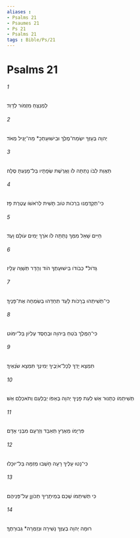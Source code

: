 ```yaml
---
aliases : 
- Psalms 21
- Psaumes 21
- Ps 21
- Psalms 21
tags : Bible/Ps/21
---
```


# Psalms 21

###### 1
לַמְנַצֵּחַ מִזְמֹור לְדָוִד׃
###### 2
יְהוָה בְּעָזְּךָ יִשְׂמַח־מֶלֶךְ וּבִישׁוּעָתְכָ* מַה־יָּגֶיל מְאֹד׃
###### 3
תַּאֲוַת לִבֹּו נָתַתָּה לֹּו וַאֲרֶשֶׁת שְׂפָתָיו בַּל־מָנַעְתָּ סֶּלָה׃
###### 4
כִּי־תְקַדְּמֶנּוּ בִּרְכֹות טֹוב תָּשִׁית לְרֹאשֹׁו עֲטֶרֶת פָּז׃
###### 5
חַיִּים שָׁאַל מִמְּךָ נָתַתָּה לֹּו אֹרֶךְ יָמִים עֹולָם וָעֶד׃
###### 6
גָּדֹול* כְּבֹודֹו בִּישׁוּעָתֶךָ הֹוד וְהָדָר תְּשַׁוֶּה עָלָיו׃
###### 7
כִּי־תְשִׁיתֵהוּ בְרָכֹות לָעַד תְּחַדֵּהוּ בְשִׂמְחָה אֶת־פָּנֶיךָ׃
###### 8
כִּי־הַמֶּלֶךְ בֹּטֵחַ בַּיהוָה וּבְחֶסֶד עֶלְיֹון בַּל־יִמֹּוט׃
###### 9
תִּמְצָא יָדְךָ לְכָל־אֹיְבֶיךָ יְמִינְךָ תִּמְצָא שֹׂנְאֶיךָ׃
###### 10
תְּשִׁיתֵמֹו כְּתַנּוּר אֵשׁ לְעֵת פָּנֶיךָ יְהוָה בְּאַפֹּו יְבַלְּעֵם וְתֹאכְלֵם אֵשׁ׃
###### 11
פִּרְיָמֹו מֵאֶרֶץ תְּאַבֵּד וְזַרְעָם מִבְּנֵי אָדָם׃
###### 12
כִּי־נָטוּ עָלֶיךָ רָעָה חָשְׁבוּ מְזִמָּה בַּל־יוּכָלוּ׃
###### 13
כִּי תְּשִׁיתֵמֹו שֶׁכֶם בְּמֵיתָרֶיךָ תְּכֹוןֵן עַל־פְּנֵיהֶם׃
###### 14
רוּמָה יְהוָה בְעֻזֶּךָ נָשִׁירָה וּנְזַמְּרָה* גְּבוּרָתֶךָ׃
